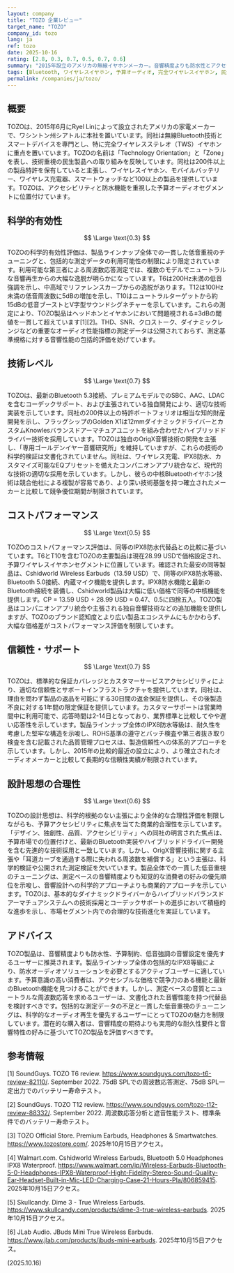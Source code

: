 ```yaml
---
layout: company
title: "TOZO 企業レビュー"
target_name: "TOZO"
company_id: tozo
lang: ja
ref: tozo
date: 2025-10-16
rating: [2.8, 0.3, 0.7, 0.5, 0.7, 0.6]
summary: "2015年設立のアメリカの無線イヤホンメーカー。音響精度よりも防水性とアクセシビリティを重視した予算向けBluetoothオーディオ製品に特化。"
tags: [Bluetooth, ワイヤレスイヤホン, 予算オーディオ, 完全ワイヤレスイヤホン, 民生電子機器]
permalink: /companies/ja/tozo/
---
```

## 概要

TOZOは、2015年6月にRyel Linによって設立されたアメリカの家電メーカーで、ワシントン州シアトルに本社を置いています。同社は無線Bluetooth技術とスマートデバイスを専門とし、特に完全ワイヤレスステレオ（TWS）イヤホンに重点を置いています。TOZOの名前は「Technology Orientation」と「Zone」を表し、技術重視の民生製品への取り組みを反映しています。同社は200件以上の製品特許を保有していると主張し、ワイヤレスイヤホン、モバイルバッテリー、ワイヤレス充電器、スマートウォッチなど100以上の製品を提供しています。TOZOは、アクセシビリティと防水機能を重視した予算オーディオセグメントに位置付けています。

## 科学的有効性

$$ \Large \text{0.3} $$

TOZOの科学的有効性評価は、製品ラインナップ全体での一貫した低音重視のチューニングと、包括的な測定データの利用可能性の制限により限定されています。利用可能な第三者による周波数応答測定では、複数のモデルでニュートラルな音響再生からの大幅な逸脱が明らかになっています。T6は200Hz未満の低音強調を示し、中高域でリファレンスカーブからの逸脱があります。T12は100Hz未満の低音周波数に5dBの増加を示し、T10はニュートラルターゲットから約15dBの低音ブーストとV字型サウンドシグネチャーを示しています。これらの測定により、TOZO製品はヘッドホンとイヤホンにおいて問題視される±3dBの閾値を一貫して超えています[1][2]。THD、SNR、クロストーク、ダイナミックレンジなどの重要なオーディオ性能指標の測定データは公開されておらず、測定基準規格に対する音響性能の包括的評価を妨げています。

## 技術レベル

$$ \Large \text{0.7} $$

TOZOは、最新のBluetooth 5.3接続、プレミアムモデルでのSBC、AAC、LDACを含むコーデックサポート、および主張されている独自開発により、適切な技術実装を示しています。同社の200件以上の特許ポートフォリオは相当な知的財産開発を示し、フラッグシップのGolden X1は12mmダイナミックドライバーとカスタムKnowlesバランスドアーマチュアユニットを組み合わせたハイブリッドドライバー技術を採用しています。TOZOは独自のOrigX音響技術の開発を主張し、「専用ゴールデンイヤー音響研究所」を維持していますが、これらの技術の科学的検証は文書化されていません。同社は、ワイヤレス充電、IPX8防水、カスタマイズ可能なEQプリセットを備えたコンパニオンアプリ統合など、現代的な技術の適切な採用を示しています。しかし、彼らの中核Bluetoothイヤホン技術は競合他社による複製が容易であり、より深い技術基盤を持つ確立されたメーカーと比較して競争優位期間が制限されています。

## コストパフォーマンス

$$ \Large \text{0.5} $$

TOZOのコストパフォーマンス評価は、同等のIPX8防水代替品との比較に基づいています。T6とT10を含むTOZOの主要製品は現在28.99 USDで価格設定され、予算ワイヤレスイヤホンセグメントに位置しています。確認された最安の同等製品は、Cshidworld Wireless Earbuds（13.59 USD）で、同等のIPX8防水等級、Bluetooth 5.0接続、内蔵マイク機能を提供します。IPX8防水機能と最新のBluetooth接続を装備し、Cshidworld製品は大幅に低い価格で同等の中核機能を提供します。CP = 13.59 USD ÷ 28.99 USD = 0.47、0.5に四捨五入。TOZO製品はコンパニオンアプリ統合や主張される独自音響技術などの追加機能を提供しますが、TOZOのブランド認知度とより広い製品エコシステムにもかかわらず、大幅な価格差がコストパフォーマンス評価を制限しています。

## 信頼性・サポート

$$ \Large \text{0.7} $$

TOZOは、標準的な保証カバレッジとカスタマーサービスアクセシビリティにより、適切な信頼性とサポートインフラストラクチャを提供しています。同社は、理由を問わず製品の返品を可能にする30日間の返金保証を提供し、その後製造不良に対する1年間の限定保証を提供しています。カスタマーサポートは営業時間中に利用可能で、応答時間は2-14日となっており、業界標準と比較してやや遅い応答性を示しています。製品ラインナップ全体のIPX8防水等級は、耐久性を考慮した堅牢な構造を示唆し、ROHS基準の遵守とバッチ検査や第三者抜き取り検査を含む記載された品質管理プロセスは、製造信頼性への体系的アプローチを示しています。しかし、2015年の比較的最近の設立により、より確立されたオーディオメーカーと比較して長期的な信頼性実績が制限されています。

## 設計思想の合理性

$$ \Large \text{0.6} $$

TOZOの設計思想は、科学的根拠のない主張により全体的な合理性評価を制限しながらも、予算アクセシビリティに焦点を当てた商業的合理性を示しています。「デザイン、独創性、品質、アクセシビリティ」への同社の明言された焦点は、予算市場での位置付けと、最新のBluetooth実装やハイブリッドドライバー開発を含む先進的な技術採用と一致しています。しかし、OrigX音響技術に関する主張や「耳道カーブを通過する際に失われる周波数を補償する」という主張は、科学的検証や公開された測定検証を欠いています。製品全体での一貫した低音重視のチューニングは、測定ベースの音響精度よりも知覚的な消費者の好みの優先順位を示唆し、音響設計への科学的アプローチよりも商業的アプローチを示しています。TOZOは、基本的なダイナミックドライバーからハイブリッドバランスドアーマチュアシステムへの技術採用とコーデックサポートの進歩において積極的な進歩を示し、市場セグメント内での合理的な技術進化を実証しています。

## アドバイス

TOZO製品は、音響精度よりも防水性、予算制約、低音強調の音響設定を優先するユーザーに推奨されます。製品ラインナップ全体の包括的なIPX8等級により、防水オーディオソリューションを必要とするアクティブユーザーに適しています。予算意識の高い消費者は、アクセシブルな価格で競争力のある機能と最新のBluetooth機能を見つけることができます。しかし、測定ベースの音質とニュートラルな周波数応答を求めるユーザーは、文書化された音響性能を持つ代替品を検討すべきです。包括的な測定データの不足と一貫した低音重視のチューニングは、科学的なオーディオ再生を優先するユーザーにとってTOZOの魅力を制限しています。潜在的な購入者は、音響精度の期待よりも実用的な耐久性要件と音響特性の好みに基づいてTOZO製品を評価すべきです。

## 参考情報

[1] SoundGuys. TOZO T6 review. https://www.soundguys.com/tozo-t6-review-82110/. September 2022. 75dB SPLでの周波数応答測定、75dB SPL一定出力でのバッテリー寿命テスト。

[2] SoundGuys. TOZO T12 review. https://www.soundguys.com/tozo-t12-review-88332/. September 2022. 周波数応答分析と遮音性能テスト、標準条件でのバッテリー寿命テスト。

[3] TOZO Official Store. Premium Earbuds, Headphones & Smartwatches. https://www.tozostore.com/. 2025年10月15日アクセス。

[4] Walmart.com. Cshidworld Wireless Earbuds, Bluetooth 5.0 Headphones IPX8 Waterproof. https://www.walmart.com/ip/Wireless-Earbuds-Bluetooth-5-0-Headphones-IPX8-Waterproof-Hight-Fidelity-Stereo-Sound-Quality-Ear-Headset-Built-in-Mic-LED-Charging-Case-21-Hours-Pla/806859415. 2025年10月15日アクセス。

[5] Skullcandy. Dime 3 - True Wireless Earbuds. https://www.skullcandy.com/products/dime-3-true-wireless-earbuds. 2025年10月15日アクセス。

[6] JLab Audio. JBuds Mini True Wireless Earbuds. https://www.jlab.com/products/jbuds-mini-earbuds. 2025年10月15日アクセス。

(2025.10.16)